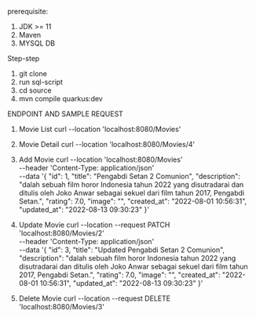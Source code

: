 prerequisite:
1. JDK >= 11
2. Maven 
3. MYSQL DB

Step-step
1. git clone
2. run sql-script
3. cd source
4. mvn compile quarkus:dev

ENDPOINT AND SAMPLE REQUEST
1. Movie List
curl --location 'localhost:8080/Movies'

2. Movie Detail
curl --location 'localhost:8080/Movies/4'

3. Add Movie
curl --location 'localhost:8080/Movies' \
--header 'Content-Type: application/json' \
--data '{
    "id": 1,
    "title": "Pengabdi Setan 2 Comunion",
    "description": "dalah sebuah film horor Indonesia tahun 2022 yang disutradarai dan ditulis oleh Joko Anwar sebagai sekuel dari film tahun 2017, Pengabdi Setan.",
    "rating": 7.0,
    "image": "",
    "created_at": "2022-08-01 10:56:31",
    "updated_at": "2022-08-13 09:30:23"
}'

4. Update Movie
curl --location --request PATCH 'localhost:8080/Movies/2' \
--header 'Content-Type: application/json' \
--data '{
    "id": 3,
    "title": "Updated Pengabdi Setan 2 Comunion",
    "description": "dalah sebuah film horor Indonesia tahun 2022 yang disutradarai dan ditulis oleh Joko Anwar sebagai sekuel dari film tahun 2017, Pengabdi Setan.",
    "rating": 7.0,
    "image": "",
    "created_at": "2022-08-01 10:56:31",
    "updated_at": "2022-08-13 09:30:23"
}'

5. Delete Movie
curl --location --request DELETE 'localhost:8080/Movies/3'